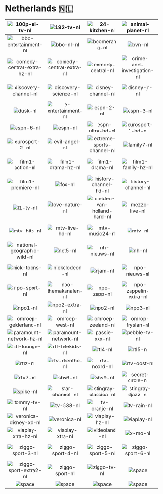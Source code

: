 # Netherlands 🇳🇱

| ![100p-nl-tv-nl] | ![192-tv-nl] | ![24-kitchen-nl] | ![animal-planet-nl] | ![at5-nl] | ![baby-tv-nl] |
|:---:|:---:|:---:|:---:|:---:|:---:|
| ![bbc-entertainment-nl] | ![bbc-nl-nl] | ![boomerang-nl] | ![bvn-nl] | ![cartoon-network-nl] | ![cbs-reality-nl] |
| ![comedy-central-extra-hz-nl] | ![comedy-central-extra-nl] | ![comedy-central-nl] | ![crime-and-investigation-nl] | ![curiosity-channel-nl] | ![dance-television-nl] |
| ![discovery-channel-nl] | ![discovery-science-nl] | ![disney-channel-nl] | ![disney-jr-nl] | ![dreamworks-channel-hz-nl] | ![dreamworks-channel-nl] |
| ![dusk-nl] | ![e-entertainment-nl] | ![espn-2-nl] | ![espn-3-nl] | ![espn-4-nl] | ![espn-5-nl] |
| ![espn-6-nl] | ![espn-nl] | ![espn-ultra-hd-nl] | ![eurosport-1-hd-nl] | ![eurosport-1-nl] | ![eurosport-2-hd-nl] |
| ![eurosport-2-nl] | ![evil-angel-nl] | ![extreme-sports-channel-nl] | ![family7-nl] | ![fashion-tv-nl] | ![film1-action-hz-nl] |
| ![film1-action-nl] | ![film1-drama-hz-nl] | ![film1-drama-nl] | ![film1-family-hz-nl] | ![film1-family-nl] | ![film1-premiere-hz-nl] |
| ![film1-premiere-nl] | ![fox-nl] | ![history-channel-hd-nl] | ![history-channel-nl] | ![horse-and-country-nl] | ![id-investigation-discovery-nl] |
| ![l1-tv-nl] | ![love-nature-nl] | ![meiden-van-holland-hard-nl] | ![mezzo-live-nl] | ![mezzo-nl] | ![mtv-90s-nl] |
| ![mtv-hits-nl] | ![mtv-live-hd-nl] | ![mtv-music24-nl] | ![mtv-nl] | ![my-zen-tv-nl] | ![national-geographic-nl] |
| ![national-geographic-wild-nl] | ![net5-nl] | ![nh-nieuws-nl] | ![nh-nl] | ![nick-jr-nl] | ![nick-music-nl] |
| ![nick-toons-nl] | ![nickelodeon-nl] | ![njam-nl] | ![npo-nieuws-nl] | ![npo-politiek-en-nieuws-nl] | ![npo-politiek-nl] |
| ![npo-sport-nl] | ![npo-themakanalen-nl] | ![npo-zapp-nl] | ![npo-zappelin-extra-nl] | ![npo-zappelin-nl] | ![npo1-extra-nl] |
| ![npo1-nl] | ![npo2-extra-nl] | ![npo2-nl] | ![npo3-nl] | ![omroep-brabant-nl] | ![omroep-flevoland-nl] |
| ![omroep-gelderland-nl] | ![omroep-west-nl] | ![omroep-zeeland-nl] | ![omrop-fryslan-nl] | ![ons-nl] | ![out-tv-nl] |
| ![paramount-network-hz-nl] | ![paramount-network-nl] | ![passie-xxx-nl] | ![pebble-tv-nl] | ![penthouse-gold-nl] | ![rtl-crime-nl] |
| ![rtl-lounge-nl] | ![rtl-telekids-nl] | ![rtl4-nl] | ![rtl5-nl] | ![rtl7-nl] | ![rtl8-nl] |
| ![rtlz-nl] | ![rtv-drenthe-nl] | ![rtv-noord-nl] | ![rtv-oost-nl] | ![rtv-rijnmond-nl] | ![rtv-utrecht-nl] |
| ![rtv7-nl] | ![sbs6-nl] | ![sbs9-nl] | ![secret-circle-nl] | ![shorts-tv-nl] | ![slam-tv-nl] |
| ![spike-nl] | ![star-channel-nl] | ![stingray-classica-nl] | ![stingray-djazz-nl] | ![stingray-lite-tv-nl] | ![tlc-nl] |
| ![tommy-tv-nl] | ![tv-538-nl] | ![tv-oranje-nl] | ![tv-rain-nl] | ![utsav-gold-nl] | ![utsav-plus-nl] |
| ![veronica-disney-xd-nl] | ![veronica-nl] | ![viaplay-hz-nl] | ![viaplay-nl] | ![viaplay-tv-hz-nl] | ![viaplay-tv-nl] |
| ![viaplay-xtra-hz-nl] | ![viaplay-xtra-nl] | ![videoland-nl] | ![x-mo-nl] | ![xite-nl] | ![ziggo-sport-2-nl] |
| ![ziggo-sport-3-nl] | ![ziggo-sport-4-nl] | ![ziggo-sport-5-nl] | ![ziggo-sport-6-nl] | ![ziggo-sport-extra-nl] | ![ziggo-sport-extra1-nl] |
| ![ziggo-sport-extra2-nl] | ![ziggo-sport-nl] | ![ziggo-tv-nl] | ![space] | ![space] | ![space] |
| ![space]| ![space]| ![space]| ![space]| ![space]| ![space]|


[100p-nl-tv-nl]:100p-nl-tv-nl.png
[192-tv-nl]:192-tv-nl.png
[24-kitchen-nl]:24-kitchen-nl.png
[animal-planet-nl]:animal-planet-nl.png
[at5-nl]:at5-nl.png
[baby-tv-nl]:baby-tv-nl.png
[bbc-entertainment-nl]:bbc-entertainment-nl.png
[bbc-nl-nl]:bbc-nl-nl.png
[boomerang-nl]:boomerang-nl.png
[bvn-nl]:bvn-nl.png
[cartoon-network-nl]:cartoon-network-nl.png
[cbs-reality-nl]:cbs-reality-nl.png
[comedy-central-extra-hz-nl]:comedy-central-extra-hz-nl.png
[comedy-central-extra-nl]:comedy-central-extra-nl.png
[comedy-central-nl]:comedy-central-nl.png
[crime-and-investigation-nl]:crime-and-investigation-nl.png
[curiosity-channel-nl]:curiosity-channel-nl.png
[dance-television-nl]:dance-television-nl.png
[discovery-channel-nl]:discovery-channel-nl.png
[discovery-science-nl]:discovery-science-nl.png
[disney-channel-nl]:disney-channel-nl.png
[disney-jr-nl]:disney-jr-nl.png
[dreamworks-channel-hz-nl]:dreamworks-channel-hz-nl.png
[dreamworks-channel-nl]:dreamworks-channel-nl.png
[dusk-nl]:dusk-nl.png
[e-entertainment-nl]:e-entertainment-nl.png
[espn-2-nl]:espn-2-nl.png
[espn-3-nl]:espn-3-nl.png
[espn-4-nl]:espn-4-nl.png
[espn-5-nl]:espn-5-nl.png
[espn-6-nl]:espn-6-nl.png
[espn-nl]:espn-nl.png
[espn-ultra-hd-nl]:espn-ultra-hd-nl.png
[eurosport-1-hd-nl]:eurosport-1-hd-nl.png
[eurosport-1-nl]:eurosport-1-nl.png
[eurosport-2-hd-nl]:eurosport-2-hd-nl.png
[eurosport-2-nl]:eurosport-2-nl.png
[evil-angel-nl]:evil-angel-nl.png
[extreme-sports-channel-nl]:extreme-sports-channel-nl.png
[family7-nl]:family7-nl.png
[fashion-tv-nl]:fashion-tv-nl.png
[film1-action-hz-nl]:film1-action-hz-nl.png
[film1-action-nl]:film1-action-nl.png
[film1-drama-hz-nl]:film1-drama-hz-nl.png
[film1-drama-nl]:film1-drama-nl.png
[film1-family-hz-nl]:film1-family-hz-nl.png
[film1-family-nl]:film1-family-nl.png
[film1-premiere-hz-nl]:film1-premiere-hz-nl.png
[film1-premiere-nl]:film1-premiere-nl.png
[fox-nl]:fox-nl.png
[history-channel-hd-nl]:history-channel-hd-nl.png
[history-channel-nl]:history-channel-nl.png
[horse-and-country-nl]:horse-and-country-nl.png
[id-investigation-discovery-nl]:id-investigation-discovery-nl.png
[l1-tv-nl]:l1-tv-nl.png
[love-nature-nl]:love-nature-nl.png
[meiden-van-holland-hard-nl]:meiden-van-holland-hard-nl.png
[mezzo-live-nl]:mezzo-live-nl.png
[mezzo-nl]:mezzo-nl.png
[mtv-90s-nl]:mtv-90s-nl.png
[mtv-hits-nl]:mtv-hits-nl.png
[mtv-live-hd-nl]:mtv-live-hd-nl.png
[mtv-music24-nl]:mtv-music24-nl.png
[mtv-nl]:mtv-nl.png
[my-zen-tv-nl]:my-zen-tv-nl.png
[national-geographic-nl]:national-geographic-nl.png
[national-geographic-wild-nl]:national-geographic-wild-nl.png
[net5-nl]:net5-nl.png
[nh-nieuws-nl]:nh-nieuws-nl.png
[nh-nl]:nh-nl.png
[nick-jr-nl]:nick-jr-nl.png
[nick-music-nl]:nick-music-nl.png
[nick-toons-nl]:nick-toons-nl.png
[nickelodeon-nl]:nickelodeon-nl.png
[njam-nl]:njam-nl.png
[npo-nieuws-nl]:npo-nieuws-nl.png
[npo-politiek-en-nieuws-nl]:npo-politiek-en-nieuws-nl.png
[npo-politiek-nl]:npo-politiek-nl.png
[npo-sport-nl]:npo-sport-nl.png
[npo-themakanalen-nl]:npo-themakanalen-nl.png
[npo-zapp-nl]:npo-zapp-nl.png
[npo-zappelin-extra-nl]:npo-zappelin-extra-nl.png
[npo-zappelin-nl]:npo-zappelin-nl.png
[npo1-extra-nl]:npo1-extra-nl.png
[npo1-nl]:npo1-nl.png
[npo2-extra-nl]:npo2-extra-nl.png
[npo2-nl]:npo2-nl.png
[npo3-nl]:npo3-nl.png
[omroep-brabant-nl]:omroep-brabant-nl.png
[omroep-flevoland-nl]:omroep-flevoland-nl.png
[omroep-gelderland-nl]:omroep-gelderland-nl.png
[omroep-west-nl]:omroep-west-nl.png
[omroep-zeeland-nl]:omroep-zeeland-nl.png
[omrop-fryslan-nl]:omrop-fryslan-nl.png
[ons-nl]:ons-nl.png
[out-tv-nl]:out-tv-nl.png
[paramount-network-hz-nl]:paramount-network-hz-nl.png
[paramount-network-nl]:paramount-network-nl.png
[passie-xxx-nl]:passie-xxx-nl.png
[pebble-tv-nl]:pebble-tv-nl.png
[penthouse-gold-nl]:penthouse-gold-nl.png
[rtl-crime-nl]:rtl-crime-nl.png
[rtl-lounge-nl]:rtl-lounge-nl.png
[rtl-telekids-nl]:rtl-telekids-nl.png
[rtl4-nl]:rtl4-nl.png
[rtl5-nl]:rtl5-nl.png
[rtl7-nl]:rtl7-nl.png
[rtl8-nl]:rtl8-nl.png
[rtlz-nl]:rtlz-nl.png
[rtv-drenthe-nl]:rtv-drenthe-nl.png
[rtv-noord-nl]:rtv-noord-nl.png
[rtv-oost-nl]:rtv-oost-nl.png
[rtv-rijnmond-nl]:rtv-rijnmond-nl.png
[rtv-utrecht-nl]:rtv-utrecht-nl.png
[rtv7-nl]:rtv7-nl.png
[sbs6-nl]:sbs6-nl.png
[sbs9-nl]:sbs9-nl.png
[secret-circle-nl]:secret-circle-nl.png
[shorts-tv-nl]:shorts-tv-nl.png
[slam-tv-nl]:slam-tv-nl.png
[spike-nl]:spike-nl.png
[star-channel-nl]:star-channel-nl.png
[stingray-classica-nl]:stingray-classica-nl.png
[stingray-djazz-nl]:stingray-djazz-nl.png
[stingray-lite-tv-nl]:stingray-lite-tv-nl.png
[tlc-nl]:tlc-nl.png
[tommy-tv-nl]:tommy-tv-nl.png
[tv-538-nl]:tv-538-nl.png
[tv-oranje-nl]:tv-oranje-nl.png
[tv-rain-nl]:tv-rain-nl.png
[utsav-gold-nl]:utsav-gold-nl.png
[utsav-plus-nl]:utsav-plus-nl.png
[veronica-disney-xd-nl]:veronica-disney-xd-nl.png
[veronica-nl]:veronica-nl.png
[viaplay-hz-nl]:viaplay-hz-nl.png
[viaplay-nl]:viaplay-nl.png
[viaplay-tv-hz-nl]:viaplay-tv-hz-nl.png
[viaplay-tv-nl]:viaplay-tv-nl.png
[viaplay-xtra-hz-nl]:viaplay-xtra-hz-nl.png
[viaplay-xtra-nl]:viaplay-xtra-nl.png
[videoland-nl]:videoland-nl.png
[x-mo-nl]:x-mo-nl.png
[xite-nl]:xite-nl.png
[ziggo-sport-2-nl]:ziggo-sport-2-nl.png
[ziggo-sport-3-nl]:ziggo-sport-3-nl.png
[ziggo-sport-4-nl]:ziggo-sport-4-nl.png
[ziggo-sport-5-nl]:ziggo-sport-5-nl.png
[ziggo-sport-6-nl]:ziggo-sport-6-nl.png
[ziggo-sport-extra-nl]:ziggo-sport-extra-nl.png
[ziggo-sport-extra1-nl]:ziggo-sport-extra1-nl.png
[ziggo-sport-extra2-nl]:ziggo-sport-extra2-nl.png
[ziggo-sport-nl]:ziggo-sport-nl.png
[ziggo-tv-nl]:ziggo-tv-nl.png

[space]:../../misc/space-1500.png "Space"

